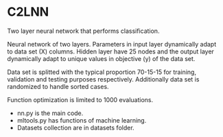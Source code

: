 # C2LNN
Two layer neural network that performs classification.

Neural network of two layers. Parameters in input layer dynamically adapt to data set (X) columns. Hidden layer have 25 nodes and the output layer dynamically adapt to unique values in objective (y) of the data set.

Data set is splitted with the typical proportion 70-15-15 for training, validation and testing purposes respectively. Additionally data set is randomized to handle sorted cases.

Function optimization is limited to 1000 evaluations.

- nn.py is the main code.
- mltools.py has functions of machine learning.
- Datasets collection are in datasets folder.
